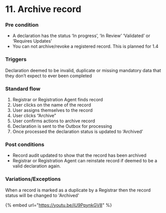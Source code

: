 # 11. Archive record

### **Pre condition**

* A declaration has the status ‘In progress’, ‘In Review’ ‘Validated’ or ‘Requires Updates’
* You can not archive/revoke a registered record. This is planned for 1.4

### **Triggers**

Declaration deemed to be invalid, duplicate or missing mandatory data that they don’t expect to ever been completed

### **Standard flow**

1. Registrar or Registration Agent finds record
2. User clicks on the name of the record
3. User assigns themselves to the record
4. User clicks “Archive”
5. User confirms actions to archive record
6. Declaration is sent to the Outbox for processing
7. Once processed the declaration status is updated to ‘Archived’

### **Post conditions**

* Record audit updated to show that the record has been archived
* Registrar or Registration Agent can reinstate record if deemed to be a valid declaration again.

### **Variations/Exceptions**

When a record is marked as a duplicate by a Registrar then the record status will be changed to 'Archived'

{% embed url="https://youtu.be/iU9PpynkGV8" %}
